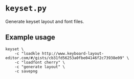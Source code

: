 # `keyset.py`

Generate keyset layout and font files.

## Example usage

    keyset \
        -c "loadkle http://www.keyboard-layout-editor.com/#/gists/cb31fd56253a0fbe04146f2c73938e09" \
        -c "loadfont cherry" \
        -c "generate layout" \
        -c savepng
